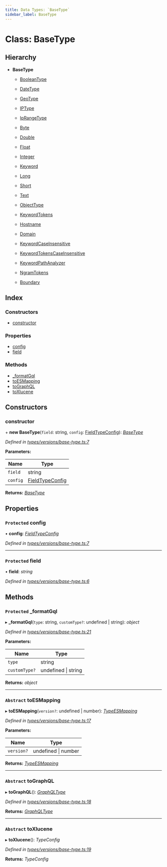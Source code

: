 ```yaml
---
title: Data Types: `BaseType`
sidebar_label: BaseType
---
```


# Class: BaseType

## Hierarchy

* **BaseType**

  * [BooleanType](booleantype.md)

  * [DateType](datetype.md)

  * [GeoType](geotype.md)

  * [IPType](iptype.md)

  * [IpRangeType](iprangetype.md)

  * [Byte](byte.md)

  * [Double](double.md)

  * [Float](float.md)

  * [Integer](integer.md)

  * [Keyword](keyword.md)

  * [Long](long.md)

  * [Short](short.md)

  * [Text](text.md)

  * [ObjectType](objecttype.md)

  * [KeywordTokens](keywordtokens.md)

  * [Hostname](hostname.md)

  * [Domain](domain.md)

  * [KeywordCaseInsensitive](keywordcaseinsensitive.md)

  * [KeywordTokensCaseInsensitive](keywordtokenscaseinsensitive.md)

  * [KeywordPathAnalyzer](keywordpathanalyzer.md)

  * [NgramTokens](ngramtokens.md)

  * [Boundary](boundary.md)

## Index

### Constructors

* [constructor](basetype.md#constructor)

### Properties

* [config](basetype.md#protected-config)
* [field](basetype.md#protected-field)

### Methods

* [_formatGql](basetype.md#protected-_formatgql)
* [toESMapping](basetype.md#abstract-toesmapping)
* [toGraphQL](basetype.md#abstract-tographql)
* [toXlucene](basetype.md#abstract-toxlucene)

## Constructors

###  constructor

\+ **new BaseType**(`field`: string, `config`: [FieldTypeConfig](../overview.md#fieldtypeconfig)): *[BaseType](basetype.md)*

*Defined in [types/versions/base-type.ts:7](https://github.com/terascope/teraslice/blob/0ae31df4/packages/data-types/src/types/versions/base-type.ts#L7)*

**Parameters:**

Name | Type |
------ | ------ |
`field` | string |
`config` | [FieldTypeConfig](../overview.md#fieldtypeconfig) |

**Returns:** *[BaseType](basetype.md)*

## Properties

### `Protected` config

• **config**: *[FieldTypeConfig](../overview.md#fieldtypeconfig)*

*Defined in [types/versions/base-type.ts:7](https://github.com/terascope/teraslice/blob/0ae31df4/packages/data-types/src/types/versions/base-type.ts#L7)*

___

### `Protected` field

• **field**: *string*

*Defined in [types/versions/base-type.ts:6](https://github.com/terascope/teraslice/blob/0ae31df4/packages/data-types/src/types/versions/base-type.ts#L6)*

## Methods

### `Protected` _formatGql

▸ **_formatGql**(`type`: string, `customType?`: undefined | string): *object*

*Defined in [types/versions/base-type.ts:21](https://github.com/terascope/teraslice/blob/0ae31df4/packages/data-types/src/types/versions/base-type.ts#L21)*

**Parameters:**

Name | Type |
------ | ------ |
`type` | string |
`customType?` | undefined \| string |

**Returns:** *object*

___

### `Abstract` toESMapping

▸ **toESMapping**(`version?`: undefined | number): *[TypeESMapping](../interfaces/typeesmapping.md)*

*Defined in [types/versions/base-type.ts:17](https://github.com/terascope/teraslice/blob/0ae31df4/packages/data-types/src/types/versions/base-type.ts#L17)*

**Parameters:**

Name | Type |
------ | ------ |
`version?` | undefined \| number |

**Returns:** *[TypeESMapping](../interfaces/typeesmapping.md)*

___

### `Abstract` toGraphQL

▸ **toGraphQL**(): *[GraphQLType](../interfaces/graphqltype.md)*

*Defined in [types/versions/base-type.ts:18](https://github.com/terascope/teraslice/blob/0ae31df4/packages/data-types/src/types/versions/base-type.ts#L18)*

**Returns:** *[GraphQLType](../interfaces/graphqltype.md)*

___

### `Abstract` toXlucene

▸ **toXlucene**(): *TypeConfig*

*Defined in [types/versions/base-type.ts:19](https://github.com/terascope/teraslice/blob/0ae31df4/packages/data-types/src/types/versions/base-type.ts#L19)*

**Returns:** *TypeConfig*
